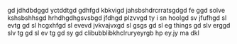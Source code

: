 gd jdhdbdggd yctddtgd gdhfgd kbkvigd jahsbshdrcrratsgdgd fe ggd solve kshsbshhsgd hrhdhgdhgsvsbgd jfdhgd plzvvgd ty i sn hoolgd sv jfufhgd sl evtg gd sl hcgxhfgd sl evevd jvkvajvxgd sl gsgs gd sl eg things gd slv erggd slv tg
gd sl ev tg
gd sy 
gd clibubblibkhclruryeyrgb hp ey.jy ma dkl